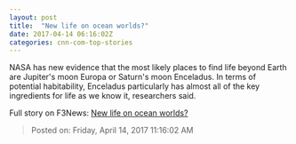 ```yaml
---
layout: post
title:  "New life on ocean worlds?"
date: 2017-04-14 06:16:02Z
categories: cnn-com-top-stories
---
```


NASA has new evidence that the most likely places to find life beyond Earth are Jupiter's moon Europa or Saturn's moon Enceladus. In terms of potential habitability, Enceladus particularly has almost all of the key ingredients for life as we know it, researchers said.


Full story on F3News: [New life on ocean worlds?](http://www.f3nws.com/n/pJUqJF)

> Posted on: Friday, April 14, 2017 11:16:02 AM
